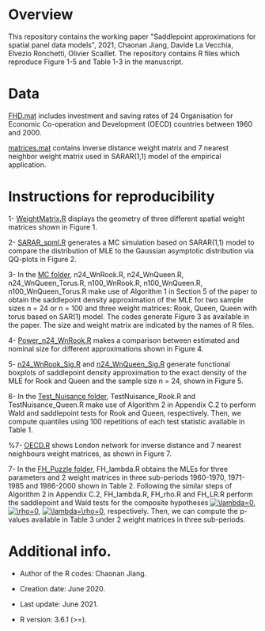 # Overview

This repository contains the working paper "Saddlepoint approximations for spatial panel data models", 2021, Chaonan Jiang, 
Davide La Vecchia, Elvezio Ronchetti, Olivier Scaillet. The repository contains R files which reproduce Figure 1-5 and Table 
1-3 in the manuscript.

# Data 
[FHD.mat](https://github.com/ChaonanJiang/Sadd_Panel/blob/master/Data/FHD.mat) includes investment and saving rates of 24 Organisation for Economic Co-operation and Development (OECD) countries between 1960 and 2000.

[matrices.mat](https://github.com/ChaonanJiang/Sadd_Panel/blob/master/Data/matrices.mat) contains inverse distance weight matrix and 7 nearest neighbor weight matrix used in SARAR(1,1) model of the empirical application.


# Instructions for reproducibility

1- [WeightMatrix.R](https://github.com/ChaonanJiang/Sadd_Panel/blob/master/MC/WeightMatrix.R) displays the geometry of three different spatial weight matrices shown in Figure 1. 

2- [SARAR_spml.R](https://github.com/ChaonanJiang/Sadd_Panel/blob/master/MC/SARAR_spml.R) generates a MC simulation based on SARAR(1,1) model to compare the distribution of MLE to the Gaussian asymptotic distribution via QQ-plots in Figure 2.

3- In the [MC folder](https://github.com/ChaonanJiang/Sadd_Panel/blob/master/MC), n24_WnRook.R, n24_WnQueen.R, n24_WnQueen_Torus.R, n100_WnRook.R, n100_WnQueen.R, n100_WnQueen_Torus.R make use of Algorithm 1 in Section 5 of the paper to obtain the saddlepoint density approximation of the MLE for two sample sizes n = 24 or n = 100 and three weight matrices: Rook, Queen, Queen with torus based on SAR(1) model. The codes generate Figure 3 as available in the paper. The size and weight matrix are indicated by the names of R files. 

4- [Power_n24_WnRook.R](https://github.com/ChaonanJiang/Sadd_Panel/blob/master/MC/Power_n24_WnRook.R) makes a comparison between estimated and nominal size for different approximations shown in Figure 4.

5- [n24_WnRook_Sig.R](https://github.com/ChaonanJiang/Sadd_Panel/blob/master/MC/n24_WnRook_Sig.R) and  [n24_WnQueen_Sig.R](https://github.com/ChaonanJiang/Sadd_Panel/blob/master/MC/n24_WnQueen_Sig.R) generate functional boxplots of saddlepoint density approximation to the exact density of the MLE for Rook and Queen and the sample size n = 24, shown in Figure 5.

6- In the [Test_Nuisance folder](https://github.com/ChaonanJiang/Sadd_Panel/blob/master/MC/Test_Nuisance), TestNuisance_Rook.R and TestNuisance_Queen.R make use of Algorithm 2 in Appendix C.2 to perform Wald and saddlepoint tests for Rook and Queen, respectively. Then, we compute quantiles using 100 repetitions of each test statistic available in Table 1.

%7- [OECD.R](https://github.com/ChaonanJiang/Sadd_Panel/blob/master/FH_Puzzle/OECD.R) shows London network for inverse distance and 7 nearest neighbours weight matrices, as shown in Figure 7.

7- In the [FH_Puzzle folder](https://github.com/ChaonanJiang/Sadd_Panel/blob/master/FH_Puzzle), FH_lambda.R obtains the MLEs for three parameters and 2 weight matrices in three sub-periods 1960-1970, 1971-1985 and 1986-2000 shown in Table 2. Following the similar steps of Algorithm 2 in Appendix C.2, FH_lambda.R, FH_rho.R and FH_LR.R perform the saddlepoint and Wald tests for the composite hypotheses <a href="https://www.codecogs.com/eqnedit.php?latex=\lambda=0" target="_blank"><img src="https://latex.codecogs.com/gif.latex?\lambda=0" title="\lambda=0" /></a>, <a href="https://www.codecogs.com/eqnedit.php?latex=\rho=0" target="_blank"><img src="https://latex.codecogs.com/gif.latex?\rho=0" title="\rho=0" /></a>, <a href="https://www.codecogs.com/eqnedit.php?latex=\lambda=\rho=0" target="_blank"><img src="https://latex.codecogs.com/gif.latex?\lambda=\rho=0" title="\lambda=\rho=0" /></a>, respectively. Then, we can compute the p-values available in Table 3 under 2 weight matrices in three sub-periods. 
# Additional info.
* Author of the R codes: Chaonan Jiang.

* Creation date: June 2020.

* Last update: June 2021.

* R version: 3.6.1 (>=).
